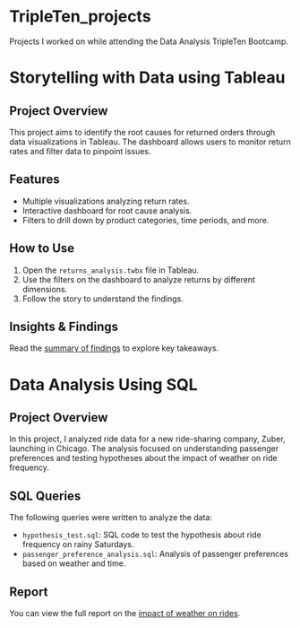 # TripleTen_projects
Projects I worked on while attending the Data Analysis TripleTen Bootcamp.

# Storytelling with Data using Tableau

## Project Overview
This project aims to identify the root causes for returned orders through data visualizations in Tableau. The dashboard allows users to monitor return rates and filter data to pinpoint issues.

## Features
- Multiple visualizations analyzing return rates.
- Interactive dashboard for root cause analysis.
- Filters to drill down by product categories, time periods, and more.

## How to Use
1. Open the `returns_analysis.twbx` file in Tableau.
2. Use the filters on the dashboard to analyze returns by different dimensions.
3. Follow the story to understand the findings.

## Insights & Findings
Read the [summary of findings](insights/summary_of_findings.md) to explore key takeaways.

# Data Analysis Using SQL

## Project Overview
In this project, I analyzed ride data for a new ride-sharing company, Zuber, launching in Chicago. The analysis focused on understanding passenger preferences and testing hypotheses about the impact of weather on ride frequency.

## SQL Queries
The following queries were written to analyze the data:
- `hypothesis_test.sql`: SQL code to test the hypothesis about ride frequency on rainy Saturdays.
- `passenger_preference_analysis.sql`: Analysis of passenger preferences based on weather and time.

## Report
You can view the full report on the [impact of weather on rides](reports/impact_of_weather_on_rides.pdf).
